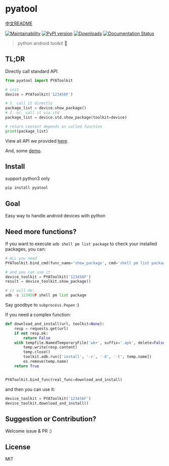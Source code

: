 # pyatool

[中文README](https://github.com/williamfzc/pyatool/blob/master/README.md)

[![Maintainability](https://api.codeclimate.com/v1/badges/5f6647a3121aa7d278ab/maintainability)](https://codeclimate.com/github/williamfzc/pyatool/maintainability)
[![PyPI version](https://badge.fury.io/py/pyatool.svg)](https://badge.fury.io/py/pyatool)
[![Downloads](https://pepy.tech/badge/pyatool)](https://pepy.tech/project/pyatool)
[![Documentation Status](https://readthedocs.org/projects/pyatool/badge/?version=latest)](https://pyatool.readthedocs.io/en/latest/?badge=latest)

> python android toolkit 🔨

## TL;DR

Directly call standard API.

```python
from pyatool import PYAToolkit

# init
device = PYAToolkit('123456F')

# 1. call it directly
package_list = device.show_package()
# 2. or, call it via std
package_list = device.std.show_package(toolkit=device)

# return content depends on called function
print(package_list)
```

View all API we provided [here](pyatool/extras.py).

And, some [demo](demo.py).

## Install

support python3 only

```python
pip install pyatool
```

## Goal

Easy way to handle android devices with python

## Need more functions?

If you want to execute `adb shell pm list package` to check your installed packages, you can:

```python
# ALL you need
PYAToolkit.bind_cmd(func_name='show_package', cmd='shell pm list package')

# and you can use it
device_toolkit = PYAToolkit('123456F')
result = device_toolkit.show_package()

# it will do:
adb -s 123456F shell pm list package
```

Say goodbye to `subprocess.Popen` :)

If you need a complex function:

```python
def download_and_install(url, toolkit=None):
    resp = requests.get(url)
    if not resp.ok:
        return False
    with tempfile.NamedTemporaryFile('wb+', suffix='.apk', delete=False) as temp:
        temp.write(resp.content)
        temp.close()
        toolkit.adb.run(['install', '-r', '-d', '-t', temp.name])
        os.remove(temp.name)
    return True


PYAToolkit.bind_func(real_func=download_and_install)
```

and then you can use it:

```python
device_toolkit = PYAToolkit('123456F')
device_toolkit.download_and_install()
```

## Suggestion or Contribution?

Welcome issue & PR :)

## License

MIT

